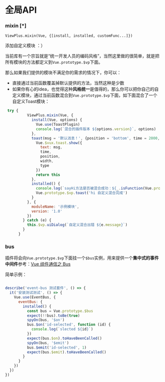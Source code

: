# 全局API

### mixin [*]

`ViewPlus.mixin(Vue, {[install, installed, customFunc...]})`

添加自定义模块 ：）

当前库有一个宗旨就是“统一开发人员的编码风格”，当然这里做的很简单，就是把所有模块的方法都定义到`Vue.prototype.$vp`下面。

那么如果我们提供的模块不满足你的需求的情况下，你可以：

+ 直接通过当前函数覆盖掉默认提供的方法，当然这种是少数
+ 如果你有心的idea，也觉得这种**风格统一**是值得的，那么你可以把你自己的自定义模块，通过当前函数混合到`Vue.prototype.$vp`下面，如下面混合了一个自定义Toast模块：

```js
 try {
          ViewPlus.mixin(Vue, {
            install(Vue, options) {
              Vue.use(ToastPlugin)
              console.log(`混合的插件版本 ${options.version}`, options)
            },
            toast(msg = '默认消息！', {position = 'bottom', time = 2000, width = '7.6em', type = 'text'} = {}) {
              Vue.$vux.toast.show({
                text: msg,
                time,
                position,
                width,
                type
              })
              return this
            },
            installed() {
              console.log(`sayHi方法是否被混合成功：${_.isFunction(Vue.prototype.$vp.toast)}`, Vue.prototype.$vp)
              Vue.prototype.$vp.toast('hi 自定义混合完成')
            }
          }, {
            moduleName: '示例模块',
            version: '1.0'
          })
        } catch (e) {
          this.$vp.uiDialog(`自定义混合出错 ${e.message}`)
        }
      }
```

### bus

插件将会向`Vue.prototype.$vp`下面挂一个`$bus`实例，用来提供一个**集中式的事件中间件**参考：[Vue 组件通信之 Bus](https://juejin.im/post/5a4353766fb9a044fb080927)

简单示例：

```js

describe('event-bus 测试套件', () => {
  it('安装测试测试', () => {
    Vue.use(EventBus, {
      eventBus: {
        installed() {
          const bus = Vue.prototype.$bus
          expect(!!bus).toBe(true)
          spyOn(bus, '$on')
          bus.$on('id-selected', function (id) {
            console.log(`slected ${id}`)
          })
          expect(bus.$on).toHaveBeenCalled()
          spyOn(bus, '$emit')
          bus.$emit('id-selected', 1)
          expect(bus.$emit).toHaveBeenCalled()
        }
      }
    })
  })
})

```
